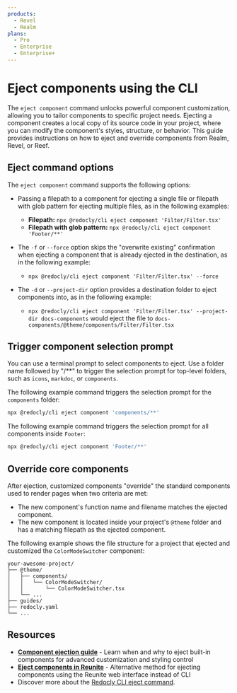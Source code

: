 ```yaml
---
products:
  - Revel
  - Realm
plans:
  - Pro
  - Enterprise
  - Enterprise+
---
```


# Eject components using the CLI

The `eject component` command unlocks powerful component customization, allowing you to tailor components to specific project needs.
Ejecting a component creates a local copy of its source code in your project, where you can modify the component's styles, structure, or behavior.
This guide provides instructions on how to eject and override components from Realm, Revel, or Reef.

## Eject command options

The `eject component` command supports the following options:

- Passing a filepath to a component for ejecting a single file or filepath with glob pattern for ejecting multiple files, as in the following examples:

  - **Filepath:** `npx @redocly/cli eject component 'Filter/Filter.tsx'`
  - **Filepath with glob pattern:** `npx @redocly/cli eject component 'Footer/**'`

- The `-f` or `--force` option skips the "overwrite existing" confirmation when ejecting a component that is already ejected in the destination, as in the following example:

  - `npx @redocly/cli eject component 'Filter/Filter.tsx' --force`

- The `-d` or `--project-dir` option provides a destination folder to eject components into, as in the following example:

  - `npx @redocly/cli eject component 'Filter/Filter.tsx' --project-dir docs-components` would eject the file to `docs-components/@theme/components/Filter/Filter.tsx`

## Trigger component selection prompt

You can use a terminal prompt to select components to eject.
Use a folder name followed by "/\*\*" to trigger the selection prompt for top-level folders, such as `icons`, `markdoc`, or `components`.

The following example command triggers the selection prompt for the `components` folder:

```bash
npx @redocly/cli eject component 'components/**'
```

The following example command triggers the selection prompt for all components inside `Footer`:

```bash
npx @redocly/cli eject component 'Footer/**'
```

## Override core components

After ejection, customized components "override" the standard components used to render pages when two criteria are met:

- The new component's function name and filename matches the ejected component.
- The new component is located inside your project's `@theme` folder and has a matching filepath as the ejected component.

The following example shows the file structure for a project that ejected and customized the `ColorModeSwitcher` component:

```treeview
your-awesome-project/
├── @theme/
│   ├── components/
│   │   └── ColorModeSwitcher/
│   │       └── ColorModeSwitcher.tsx
│   └── ...
├── guides/
├── redocly.yaml
└── ...
```

## Resources

- **[Component ejection guide](./index.md)** - Learn when and why to eject built-in components for advanced customization and styling control
- **[Eject components in Reunite](./eject-components-in-reunite.md)** - Alternative method for ejecting components using the Reunite web interface instead of CLI
- Discover more about the [Redocly CLI eject command](https://redocly.com/docs/cli/commands/eject).
